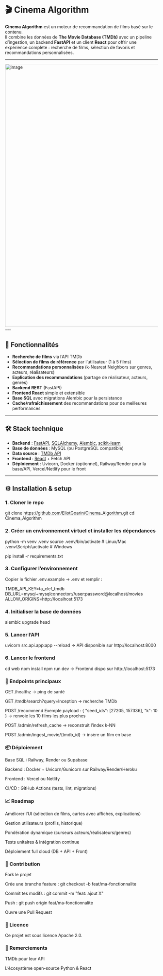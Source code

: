 # 🎬 Cinema Algorithm

**Cinema Algorithm** est un moteur de recommandation de films basé sur le contenu.  
Il combine les données de **The Movie Database (TMDb)** avec un pipeline d’ingestion, un backend **FastAPI** et un client **React** pour offrir une expérience complète : recherche de films, sélection de favoris et recommandations personnalisées.

---
<img width="1912" height="865" alt="image" src="https://github.com/user-attachments/assets/c0144726-cdf9-4a3a-abbe-4649b776f541" />
---



## 🚀 Fonctionnalités

- **Recherche de films** via l’API TMDb  
- **Sélection de films de référence** par l’utilisateur (1 à 5 films)  
- **Recommandations personnalisées** (k-Nearest Neighbors sur genres, acteurs, réalisateurs)  
- **Explication des recommandations** (partage de réalisateur, acteurs, genres)  
- **Backend REST** (FastAPI)  
- **Frontend React** simple et extensible  
- **Base SQL** avec migrations Alembic pour la persistance  
- **Cache/rafraîchissement** des recommandations pour de meilleures performances  

---

## 🛠️ Stack technique

- **Backend** : [FastAPI](https://fastapi.tiangolo.com/), [SQLAlchemy](https://www.sqlalchemy.org/), [Alembic](https://alembic.sqlalchemy.org/), [scikit-learn](https://scikit-learn.org/)  
- **Base de données** : MySQL (ou PostgreSQL compatible)  
- **Data source** : [TMDb API](https://developer.themoviedb.org/)  
- **Frontend** : [React](https://react.dev/) + Fetch API  
- **Déploiement** : Uvicorn, Docker (optionnel), Railway/Render pour la base/API, Vercel/Netlify pour le front  

---

## ⚙️ Installation & setup

### 1. Cloner le repo

git clone https://github.com/EliotGoarin/Cinema_Algorithm.git
cd Cinema_Algorithm
### 2. Créer un environnement virtuel et installer les dépendances

python -m venv .venv
source .venv/bin/activate    # Linux/Mac
.venv\Scripts\activate       # Windows

pip install -r requirements.txt
### 3. Configurer l’environnement
Copier le fichier .env.example → .env et remplir :

TMDB_API_KEY=ta_clef_tmdb
DB_URL=mysql+mysqlconnector://user:password@localhost/movies
ALLOW_ORIGINS=http://localhost:5173
### 4. Initialiser la base de données

alembic upgrade head
### 5. Lancer l’API

uvicorn src.api.app:app --reload
→ API disponible sur http://localhost:8000

### 6. Lancer le frontend

cd web
npm install
npm run dev
→ Frontend dispo sur http://localhost:5173

### 🔌 Endpoints principaux
GET /healthz → ping de santé

GET /tmdb/search?query=Inception → recherche TMDb

POST /recommend
Exemple payload :
{
  "seed_ids": [27205, 157336],
  "k": 10
}
→ renvoie les 10 films les plus proches

POST /admin/refresh_cache → reconstruit l’index k-NN

POST /admin/ingest_movie/{tmdb_id} → insère un film en base

### 📦 Déploiement
Base SQL : Railway, Render ou Supabase

Backend : Docker + Uvicorn/Gunicorn sur Railway/Render/Heroku

Frontend : Vercel ou Netlify

CI/CD : GitHub Actions (tests, lint, migrations)

### 📈 Roadmap
 Améliorer l’UI (sélection de films, cartes avec affiches, explications)

 Gestion utilisateurs (profils, historique)

 Pondération dynamique (curseurs acteurs/réalisateurs/genres)

 Tests unitaires & intégration continue

 Déploiement full cloud (DB + API + Front)

### 🤝 Contribution
Fork le projet

Crée une branche feature : git checkout -b feat/ma-fonctionnalite

Commit tes modifs : git commit -m "feat: ajout X"

Push : git push origin feat/ma-fonctionnalite

Ouvre une Pull Request

### 📜 Licence
Ce projet est sous licence Apache 2.0.

### 🙏 Remerciements
TMDb pour leur API

L’écosystème open-source Python & React

